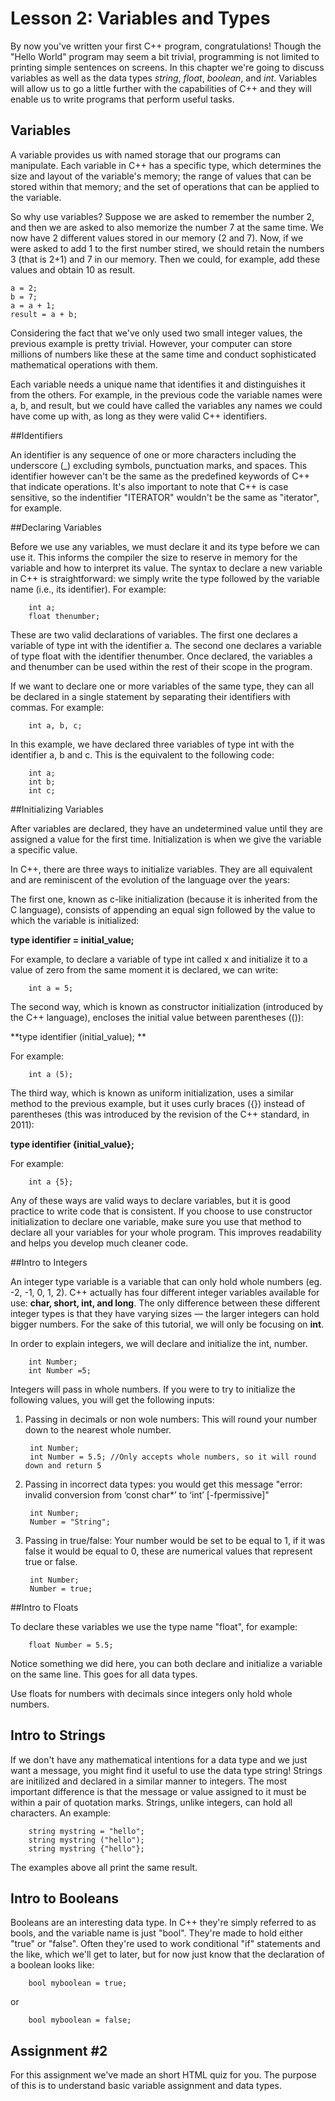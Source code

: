 # Lesson 2: Variables and Types


By now you've written your first C++ program, congratulations! Though the "Hello World" program may seem a bit trivial, programming is not limited to printing simple sentences on screens. In this chapter we're going to discuss variables as well as the data types *string*, *float*, *boolean*, and *int*. Variables will allow us to go a little further with the capabilities of C++ and they will enable us to write programs that perform useful tasks.

## Variables

A variable provides us with named storage that our programs can manipulate. Each variable in C++ has a specific type, which determines the size and layout of the variable's memory; the range of values that can be stored within that memory; and the set of operations that can be applied to the variable.

So why use variables? Suppose we are asked to remember the number 2, and then we are asked to also memorize the number 7 at the same time. We now have 2 different values stored in our memory (2 and 7). Now, if we were asked to add 1 to the first number stired, we should retain the numbers 3 (that is 2+1) and 7 in our memory. Then we could, for example, add these values and obtain 10 as result.

    a = 2;
    b = 7;
    a = a + 1;
    result = a + b;
  
Considering the fact that we've only used two small integer values, the previous example is pretty trivial. However, your computer can store millions of numbers like these at the same time and conduct sophisticated mathematical operations with them.

Each variable needs a unique name that identifies it and distinguishes it from the others. For example, in the previous code the variable names were a, b, and result, but we could have called the variables any names we could have come up with, as long as they were valid C++ identifiers.

##Identifiers

An identifier is any sequence of one or more characters including the underscore (_) excluding symbols, punctuation marks, and spaces. This identifier however can't be the same as the predefined keywords
of C++ that indicate operations.  It's also important to note that C++ is case sensitive, so the indentifier "ITERATOR" wouldn't be the same as "iterator", for example. 

##Declaring Variables

Before we use any variables, we must declare it and its type before we can use it. This informs the compiler the size to reserve in memory for the variable and how to interpret its value. The syntax to declare a new variable in C++ is straightforward: we simply write the type followed by the variable name (i.e., its identifier). For example:

        int a;
        float thenumber;

These are two valid declarations of variables. The first one declares a variable of type int with the identifier a. The second one declares a variable of type float with the identifier thenumber. Once declared, the variables a and thenumber can be used within the rest of their scope in the program.

If we want to declare one or more variables of the same type, they can all be declared in a single statement by separating their identifiers with commas. For example:

        int a, b, c;

In this example, we have declared three variables of type int with the identifier a, b and c. This is the equivalent to the following code:

        int a;
        int b;
        int c;

##Initializing Variables

After variables are declared, they have an undetermined value until they are assigned a value for the first time. Initialization is when we give the variable a specific value.

In C++, there are three ways to initialize variables. They are all equivalent and are reminiscent of the evolution of the language over the years:

The first one, known as c-like initialization (because it is inherited from the C language), consists of appending an equal sign followed by the value to which the variable is initialized:

**type identifier = initial_value;**

For example, to declare a variable of type int called x and initialize it to a value of zero from the same moment it is declared, we can write:

        int a = 5;

The second way, which is known as constructor initialization (introduced by the C++ language), encloses the initial value between parentheses (()):

**type identifier (initial_value); **

For example:

        int a (5);

The third way, which is known as uniform initialization, uses a similar method to the previous example, but it uses curly braces ({}) instead of parentheses (this was introduced by the revision of the C++ standard, in 2011):

**type identifier {initial_value};** 

For example:

        int a {5};

Any of these ways are valid ways to declare variables, but it is good practice to write code that is consistent. If you choose to use constructor initialization to declare one variable, make sure you use that method to declare all your variables for your whole program. This improves readability and helps you develop much cleaner code.

##Intro to Integers

An integer type variable is a variable that can only hold whole numbers (eg. -2, -1, 0, 1, 2). C++ actually has four different integer variables available for use: **char, short, int, and long**. The only difference between these different integer types is that they have varying sizes — the larger integers can hold bigger numbers. For the sake of this tutorial, we will only be focusing on **int**.

In order to explain integers, we will declare and initialize the int, number.

        int Number;
        int Number =5;

Integers will pass in whole numbers. If you were to try to initialize the following values, you will get the following inputs:

1. Passing in decimals or non wole numbers: This will round your number down to the nearest whole number.


        int Number;
        int Number = 5.5; //Only accepts whole numbers, so it will round down and return 5

2. Passing in incorrect data types: you would get this message "error: invalid conversion from ‘const char*’ to ‘int’ [-fpermissive]"


        int Number;
        Number = "String";

3. Passing in true/false: Your number would be set to be equal to 1, if it was false it would be equal to 0, these are numerical values that represent true or false.


        int Number;
        Number = true;	

##Intro to Floats

To declare these variables we use the type name "float", for example:
   
        float Number = 5.5;	

Notice something we did here, you can both declare and initialize a variable on the same line. This goes for all data types.

Use floats for numbers with decimals since integers only hold whole numbers.

## Intro to Strings

If we don't have any mathematical intentions for a data type and we just want a message, you might find it useful to use the data type string!
Strings are initilized and declared in a similar manner to integers. The most important difference is that the message or value assigned to it must be within a pair of quotation marks. Strings, unlike integers, can hold all characters. 
An example:

        string mystring = "hello";
        string mystring ("hello");
        string mystring {"hello"};

The examples above all print the same result.

## Intro to Booleans

Booleans are an interesting data type. In C++ they're simply referred to as bools, and the variable name is just "bool".  They're made to hold either "true" or "false". Often they're used to work conditional "if" statements and the like, which we'll get to later, but for now just know that the declaration of a boolean looks like:

        bool myboolean = true;
or

        bool myboolean = false;

## Assignment #2

For this assignment we've made an short HTML quiz for you. The purpose of this is to understand basic variable assignment and data types.

